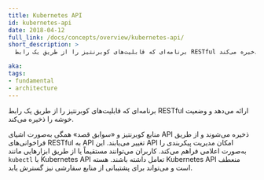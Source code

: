 ```yaml
---
title: Kubernetes API
id: kubernetes-api
date: 2018-04-12
full_link: /docs/concepts/overview/kubernetes-api/
short_description: >
  برنامه‌ای که قابلیت‌های کوبرنتیز را از طریق یک رابط RESTful ارائه می‌دهد و وضعیت خوشه را ذخیره می‌کند.

aka: 
tags:
- fundamental
- architecture
---
```

 برنامه‌ای که قابلیت‌های کوبرنتیز را از طریق یک رابط RESTful ارائه می‌دهد و وضعیت خوشه را ذخیره می‌کند.

<!--more--> 

منابع کوبرنتیز و «سوابق قصد» همگی به‌صورت اشیای API ذخیره می‌شوند و از طریق فراخوانی‌های RESTful به API تغییر می‌یابند. این API امکان مدیریت پیکربندی را به‌صورت اعلامی فراهم می‌کند. کاربران می‌توانند مستقیماً یا از طریق ابزارهایی مانند `kubectl` با Kubernetes API تعامل داشته باشند. هسته Kubernetes API منعطف است و می‌تواند برای پشتیبانی از منابع سفارشی نیز گسترش یابد.
